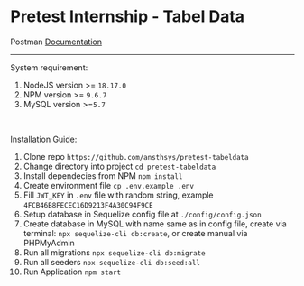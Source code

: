 # Pretest Internship - Tabel Data

Postman [Documentation](https://documenter.getpostman.com/view/20118417/2s9Xy5Kpv9)

<hr />

System requirement:

1.  NodeJS version >= `18.17.0`
2.  NPM version >= `9.6.7`
3.  MySQL version >=`5.7`

<br />

Installation Guide:

1.  Clone repo `https://github.com/ansthsys/pretest-tabeldata`
2.  Change directory into project `cd pretest-tabeldata`
3.  Install dependecies from NPM `npm install`
4.  Create environment file `cp .env.example .env`
5.  Fill `JWT_KEY` in `.env` file with random string, example `4FCB46B8FECEC16D9213F4A30C94F9CE`
6.  Setup database in Sequelize config file at `./config/config.json`
7.  Create database in MySQL with name same as in config file, create via terminal: `npx sequelize-cli db:create`, or create manual via PHPMyAdmin
8.  Run all migrations `npx sequelize-cli db:migrate`
9.  Run all seeders `npx sequelize-cli db:seed:all`
10.  Run Application `npm start`
